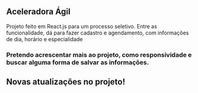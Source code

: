 ## Aceleradora Ágil

Projeto feito em React.js para um processo seletivo.
Entre as funcionalidade, dá para fazer cadastro e agendamento, com informações de dia, horário e especialidade

### Pretendo acrescentar mais ao projeto, como responsividade e buscar alguma forma de salvar as informações.

## Novas atualizações no projeto!

